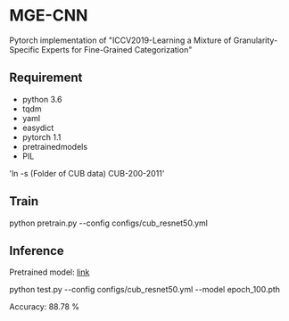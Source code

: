 # MGE-CNN

Pytorch implementation of "ICCV2019-Learning a Mixture of Granularity-Specific Experts for Fine-Grained Categorization"

## Requirement
   - python 3.6
   - tqdm
   - yaml
   - easydict
   - pytorch 1.1
   - pretrainedmodels
   - PIL

'ln -s (Folder of CUB data) CUB-200-2011'

## Train
python pretrain.py --config configs/cub_resnet50.yml 

## Inference
Pretrained model: [link](https://drive.google.com/file/d/1JS8tI0gnBIW-tT97DjL1Rc2kJmorrhM2/view?usp=sharing)

python test.py --config configs/cub_resnet50.yml --model epoch_100.pth

Accuracy: 88.78 %







